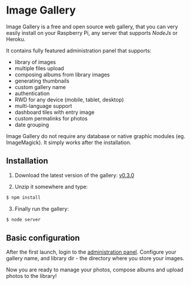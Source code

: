 # Image Gallery

Image Gallery is a free and open source web gallery, that you can very easily install on your Raspberry Pi, any server that supports *NodeJs* or Heroku.

It contains fully featured administration panel that supports:
- library of images
- multiple files upload
- composing albums from library images
- generating thumbnails
- custom gallery name
- authentication
- RWD for any device (mobile, tablet, desktop)
- multi-language support
- dashboard tiles with entry image
- custom permalinks for photos
- date grouping

Image Gallery do not require any database or native graphic modules (eg. ImageMagick).
It simply works after the installation.

## Installation

1. Download the latest version of the gallery: [v0.3.0](https://github.com/skuligowski/image-gallery/releases/download/v0.3.0/v0.3.0.zip)

2. Unzip it somewhere and type:


```bash
$ npm install
```

3. Finally run the gallery:

```bash
$ node server
```

## Basic configuration

After the first launch, login to the [administration panel](http://localhost:3000/login).
Configure your gallery name, and library dir - the directory where you store your images.

Now you are ready to manage your photos, compose albums and upload photos to the library!

